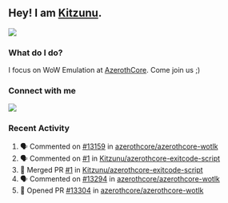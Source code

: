 ## Hey! I am [Kitzunu](https://Github.com/Kitzunu).

<!--<a href="https://github-readme-stats.kitzunu.vercel.app/api?username=Kitzunu&show_icons=true&theme=dark">
  <img align="center" src="https://github-readme-stats.kitzunu.vercel.app/api?username=Kitzunu&show_icons=true&theme=dark" />
</a>-->
<a href="https://github-readme-stats.kitzunu.vercel.app/api?username=Kitzunu&show_icons=true&theme=dark">
  <img align="center" src="https://github-readme-stats.vercel.app/api/top-langs/?username=Kitzunu&layout=compact&theme=dark" />
</a>

### What do I do?

I focus on WoW Emulation at [AzerothCore](https://Github.com/AzerothCore). Come join us ;)

### Connect with me
[![](https://img.shields.io/badge/AzerothCore%20Discord-Connect%20with%20me!-green)](https://discord.com/invite/gkt4y2x)

### Recent Activity

<!--START_SECTION:activity-->
1. 🗣 Commented on [#13159](https://github.com/azerothcore/azerothcore-wotlk/issues/13159) in [azerothcore/azerothcore-wotlk](https://github.com/azerothcore/azerothcore-wotlk)
2. 🗣 Commented on [#1](https://github.com/Kitzunu/azerothcore-exitcode-script/issues/1) in [Kitzunu/azerothcore-exitcode-script](https://github.com/Kitzunu/azerothcore-exitcode-script)
3. 🎉 Merged PR [#1](https://github.com/Kitzunu/azerothcore-exitcode-script/pull/1) in [Kitzunu/azerothcore-exitcode-script](https://github.com/Kitzunu/azerothcore-exitcode-script)
4. 🗣 Commented on [#13294](https://github.com/azerothcore/azerothcore-wotlk/issues/13294) in [azerothcore/azerothcore-wotlk](https://github.com/azerothcore/azerothcore-wotlk)
5. 💪 Opened PR [#13304](https://github.com/azerothcore/azerothcore-wotlk/pull/13304) in [azerothcore/azerothcore-wotlk](https://github.com/azerothcore/azerothcore-wotlk)
<!--END_SECTION:activity-->
